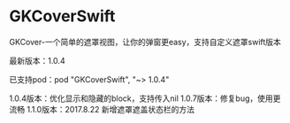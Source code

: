 # GKCoverSwift
GKCover-一个简单的遮罩视图，让你的弹窗更easy，支持自定义遮罩swift版本

最新版本：1.0.4

已支持pod：pod "GKCoverSwift", "~> 1.0.4"

1.0.4版本：优化显示和隐藏的block，支持传入nil
1.0.7版本：修复bug，使用更流畅
1.1.0版本：2017.8.22
    新增遮罩遮盖状态栏的方法
